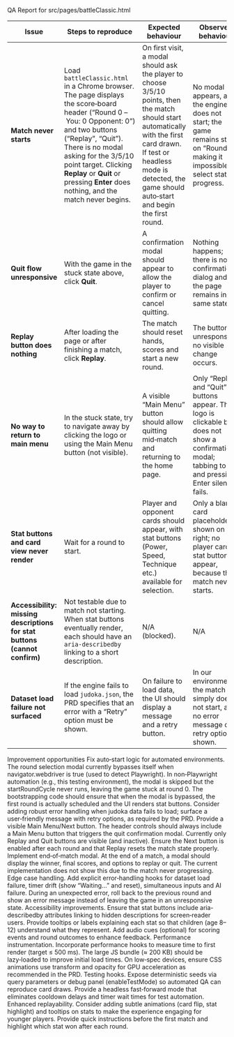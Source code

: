 QA Report for src/pages/battleClassic.html

| Issue                                                                     | Steps to reproduce                                                                                                                                                                                                                                                                                                    | Expected behaviour                                                                                                                                                                                                                       | Observed behaviour                                                                                                                                       |
| ------------------------------------------------------------------------- | --------------------------------------------------------------------------------------------------------------------------------------------------------------------------------------------------------------------------------------------------------------------------------------------------------------------- | ---------------------------------------------------------------------------------------------------------------------------------------------------------------------------------------------------------------------------------------- | -------------------------------------------------------------------------------------------------------------------------------------------------------- |
| **Match never starts**                                                    | Load `battleClassic.html` in a Chrome browser.  The page displays the score‑board header (“Round 0 – You: 0 Opponent: 0”) and two buttons (“Replay”, “Quit”).  There is no modal asking for the 3/5/10 point target.  Clicking **Replay** or **Quit** or pressing **Enter** does nothing, and the match never begins. | On first visit, a modal should ask the player to choose 3/5/10 points, then the match should start automatically with the first card drawn.  If test or headless mode is detected, the game should auto‑start and begin the first round. | No modal appears, and the engine does not start; the game remains stuck on “Round 0”, making it impossible to select stats or progress.                  |
| **Quit flow unresponsive**                                                | With the game in the stuck state above, click **Quit**.                                                                                                                                                                                                                                                               | A confirmation modal should appear to allow the player to confirm or cancel quitting.                                                                                                                                                    | Nothing happens; there is no confirmation dialog and the page remains in the same state.                                                                 |
| **Replay button does nothing**                                            | After loading the page or after finishing a match, click **Replay**.                                                                                                                                                                                                                                                  | The match should reset hands, scores and start a new round.                                                                                                                                                                              | The button is unresponsive; no visible change occurs.                                                                                                    |
| **No way to return to main menu**                                         | In the stuck state, try to navigate away by clicking the logo or using the Main Menu button (not visible).                                                                                                                                                                                                            | A visible “Main Menu” button should allow quitting mid‑match and returning to the home page.                                                                                                                                             | Only “Replay” and “Quit” buttons appear.  The logo is clickable but does not show a confirmation modal; tabbing to it and pressing Enter silently fails. |
| **Stat buttons and card view never render**                               | Wait for a round to start.                                                                                                                                                                                                                                                                                            | Player and opponent cards should appear, with stat buttons (Power, Speed, Technique etc.) available for selection.                                                                                                                       | Only a blank card placeholder is shown on the right; no player card or stat buttons appear, because the match never starts.                              |
| **Accessibility: missing descriptions for stat buttons (cannot confirm)** | Not testable due to match not starting.  When stat buttons eventually render, each should have an `aria-describedby` linking to a short description.                                                                                                                                                                  | N/A (blocked).                                                                                                                                                                                                                           | N/A                                                                                                                                                      |
| **Dataset load failure not surfaced**                                     | If the engine fails to load `judoka.json`, the PRD specifies that an error with a “Retry” option must be shown.                                                                                                                                                                                                       | On failure to load data, the UI should display a message and a retry button.                                                                                                                                                             | In our environment, the match simply does not start, and no error message or retry option is shown.                                                      |

Improvement opportunities
Fix auto‑start logic for automated environments. The round selection modal currently bypasses itself when navigator.webdriver is true (used to detect Playwright). In non‑Playwright automation (e.g., this testing environment), the modal is skipped but the startRoundCycle never runs, leaving the game stuck at round 0. The bootstrapping code should ensure that when the modal is bypassed, the first round is actually scheduled and the UI renders stat buttons. Consider adding robust error handling when judoka data fails to load; surface a user‑friendly message with retry options, as required by the PRD.
Provide a visible Main Menu/Next button. The header controls should always include a Main Menu button that triggers the quit confirmation modal. Currently only Replay and Quit buttons are visible (and inactive). Ensure the Next button is enabled after each round and that Replay resets the match state properly.
Implement end‑of‑match modal. At the end of a match, a modal should display the winner, final scores, and options to replay or quit. The current implementation does not show this due to the match never progressing.
Edge case handling. Add explicit error‑handling hooks for dataset load failure, timer drift (show “Waiting…” and reset), simultaneous inputs and AI failure. During an unexpected error, roll back to the previous round and show an error message instead of leaving the game in an unresponsive state.
Accessibility improvements. Ensure that stat buttons include aria-describedby attributes linking to hidden descriptions for screen‑reader users. Provide tooltips or labels explaining each stat so that children (age 8–12) understand what they represent. Add audio cues (optional) for scoring events and round outcomes to enhance feedback.
Performance instrumentation. Incorporate performance hooks to measure time to first render (target ≤ 500 ms). The large JS bundle (≈ 200 KB) should be lazy‑loaded to improve initial load times. On low‑spec devices, ensure CSS animations use transform and opacity for GPU acceleration as recommended in the PRD.
Testing hooks. Expose deterministic seeds via query parameters or debug panel (enableTestMode) so automated QA can reproduce card draws. Provide a headless fast‑forward mode that eliminates cooldown delays and timer wait times for test automation.
Enhanced replayability. Consider adding subtle animations (card flip, stat highlight) and tooltips on stats to make the experience engaging for younger players. Provide quick instructions before the first match and highlight which stat won after each round.
